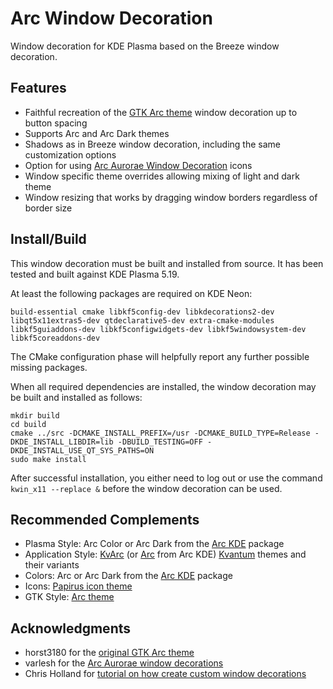 # Arc Window Decoration
Window decoration for KDE Plasma based on the Breeze window decoration.

## Features
* Faithful recreation of the [GTK Arc theme](https://github.com/horst3180/arc-theme) window decoration up to button spacing
* Supports Arc and Arc Dark themes
* Shadows as in Breeze window decoration, including the same customization options
* Option for using [Arc Aurorae Window Decoration](https://github.com/PapirusDevelopmentTeam/arc-kde/) icons
* Window specific theme overrides allowing mixing of light and dark theme
* Window resizing that works by dragging window borders regardless of border size

## Install/Build
This window decoration must be built and installed from source. It has been tested and built against KDE Plasma 5.19.

At least the following packages are required on KDE Neon:

```
build-essential cmake libkf5config-dev libkdecorations2-dev libqt5x11extras5-dev qtdeclarative5-dev extra-cmake-modules libkf5guiaddons-dev libkf5configwidgets-dev libkf5windowsystem-dev libkf5coreaddons-dev
```

The CMake configuration phase will helpfully report any further possible missing packages.

When all required dependencies are installed, the window decoration may be built and installed as follows:

```
mkdir build
cd build
cmake ../src -DCMAKE_INSTALL_PREFIX=/usr -DCMAKE_BUILD_TYPE=Release -DKDE_INSTALL_LIBDIR=lib -DBUILD_TESTING=OFF -DKDE_INSTALL_USE_QT_SYS_PATHS=ON
sudo make install
```

After successful installation, you either need to log out or use the command `kwin_x11 --replace &` before the window decoration can be used.

## Recommended Complements
* Plasma Style: Arc Color or Arc Dark from the [Arc KDE](https://github.com/PapirusDevelopmentTeam/arc-kde/) package
* Application Style: [KvArc](https://github.com/tsujan/Kvantum/tree/master/Kvantum/themes/kvthemes) (or [Arc](https://github.com/PapirusDevelopmentTeam/arc-kde/) from Arc KDE) [Kvantum](https://github.com/tsujan/Kvantum/tree/master/Kvantum) themes and their variants
* Colors: Arc or Arc Dark from the [Arc KDE](https://github.com/PapirusDevelopmentTeam/arc-kde/) package
* Icons: [Papirus icon theme](https://github.com/PapirusDevelopmentTeam/papirus-icon-theme)
* GTK Style: [Arc theme](https://github.com/arc-design/arc-theme)

## Acknowledgments
* horst3180 for the [original GTK Arc theme](https://github.com/horst3180/arc-theme)
* varlesh for the [Arc Aurorae window decorations](https://github.com/PapirusDevelopmentTeam/arc-kde/)
* Chris Holland for [tutorial on how create custom window decorations](https://zren.github.io/2017/07/08/patching-breeze-window-decorations)
